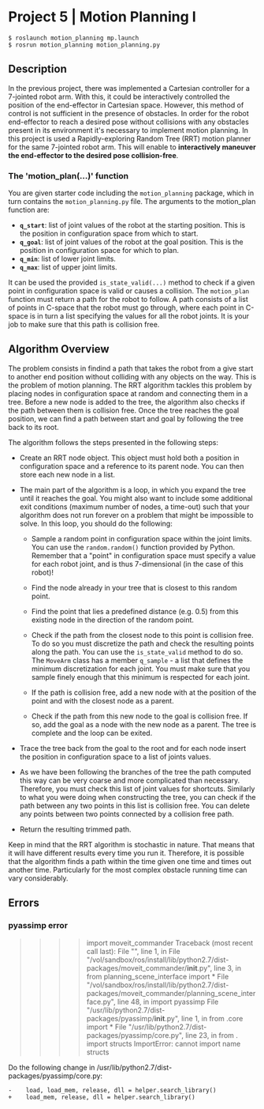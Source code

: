 # Project 5 | Motion Planning I

```
$ roslaunch motion_planning mp.launch
$ rosrun motion_planning motion_planning.py
```

## Description

In the previous project, there was implemented a Cartesian controller for a 7-jointed robot arm. With this, it could be interactively controlled the position of the end-effector in Cartesian space. However, this method of control is not sufficient in the presence of obstacles. In order for the robot end-effector to reach a desired pose without collisions with any obstacles present in its environment it's necessary to implement motion planning. In this project is used a Rapidly-exploring Random Tree (RRT) motion planner for the same 7-jointed robot arm. This will enable to **interactively maneuver the end-effector to the desired pose collision-free**.

### The 'motion_plan(...)' function

You are given starter code including the `motion_planning` package, which in turn contains the `motion_planning.py` file. The arguments to the motion_plan function are:

- **`q_start`**: list of joint values of the robot at the starting position. This is the position in configuration space from which to start.
- **`q_goal`**: list of joint values of the robot at the goal position. This is the position in configuration space for which to plan.
- **`q_min`**: list of lower joint limits.
- **`q_max`**: list of upper joint limits.

It can be used the provided `is_state_valid(...)` method to check if a given point in configuration space is valid or causes a collision. The `motion_plan` function must return a path for the robot to follow. A path consists of a list of points in C-space that the robot must go through, where each point in C-space is in turn a list specifying the values for all the robot joints. It is your job to make sure that this path is collision free.

## Algorithm Overview

The problem consists in findind a path that takes the robot from a give start to another end position without colliding with any objects on the way. This is the problem of motion planning. The RRT algorithm tackles this problem by placing nodes in configuration space at random and connecting them in a tree. Before a new node is added to the tree, the algorithm also checks if the path between them is collision free. Once the tree reaches the goal position, we can find a path between start and goal by following the tree back to its root. 

The algorithm follows the steps presented in the following steps:

- Create an RRT node object. This object must hold both a position in configuration space and a reference to its parent node. You can then store each new node in a list.

- The main part of the algorithm is a loop, in which you expand the tree until it reaches the goal. You might also want to include some additional exit conditions (maximum number of nodes, a time-out) such that your algorithm does not run forever on a problem that might be impossible to solve. In this loop, you should do the following:

	+ Sample a random point in configuration space within the joint limits. You can use the `random.random()` function provided by Python. Remember that a "point" in configuration space must specify a value for each robot joint, and is thus 7-dimensional (in the case of this robot)!

	+ Find the node already in your tree that is closest to this random point.

	+ Find the point that lies a predefined distance (e.g. 0.5) from this existing node in the direction of the random point.

	+ Check if the path from the closest node to this point is collision free. To do so you must discretize the path and check the resulting points along the path. You can use the `is_state_valid` method to do so. The `MoveArm` class has a member `q_sample` - a list that defines the minimum discretization for each joint. You must make sure that you sample finely enough that this minimum is respected for each joint.

	+ If the path is collision free, add a new node with at the position of the point and with the closest node as a parent.

	+ Check if the path from this new node to the goal is collision free. If so, add the goal as a node with the new node as a parent. The tree is complete and the loop can be exited.

- Trace the tree back from the goal to the root and for each node insert the position in configuration space to a list of joints values.

- As we have been following the branches of the tree the path computed this way can be very coarse and more complicated than necessary. Therefore, you must check this list of joint values for shortcuts. Similarly to what you were doing when constructing the tree, you can check if the path between any two points in this list is collision free. You can delete any points between two points connected by a collision free path.

- Return the resulting trimmed path.



Keep in mind that the RRT algorithm is stochastic in nature. That means that it will have different results every time you run it. Therefore, it is possible that the algorithm finds a path within the time given one time and times out another time. Particularly for the most complex obstacle running time can vary considerably.


## Errors

### pyassimp error

> >>> import moveit_commander
> Traceback (most recent call last):
> File "<stdin>", line 1, in <module>
> File "/vol/sandbox/ros/install/lib/python2.7/dist-packages/moveit_commander/__init__.py", line 3, in <module>
>    from planning_scene_interface import *
> File "/vol/sandbox/ros/install/lib/python2.7/dist-packages/moveit_commander/planning_scene_interface.py", line 48, in <module>
>    import pyassimp
> File "/usr/lib/python2.7/dist-packages/pyassimp/__init__.py", line 1, in <module>
>    from .core import *
> File "/usr/lib/python2.7/dist-packages/pyassimp/core.py", line 23, in <module>
>    from . import structs
> ImportError: cannot import name structs


Do the following change in /usr/lib/python2.7/dist-packages/pyassimp/core.py:
```
-    load, load_mem, release, dll = helper.search_library()
+    load_mem, release, dll = helper.search_library()
```